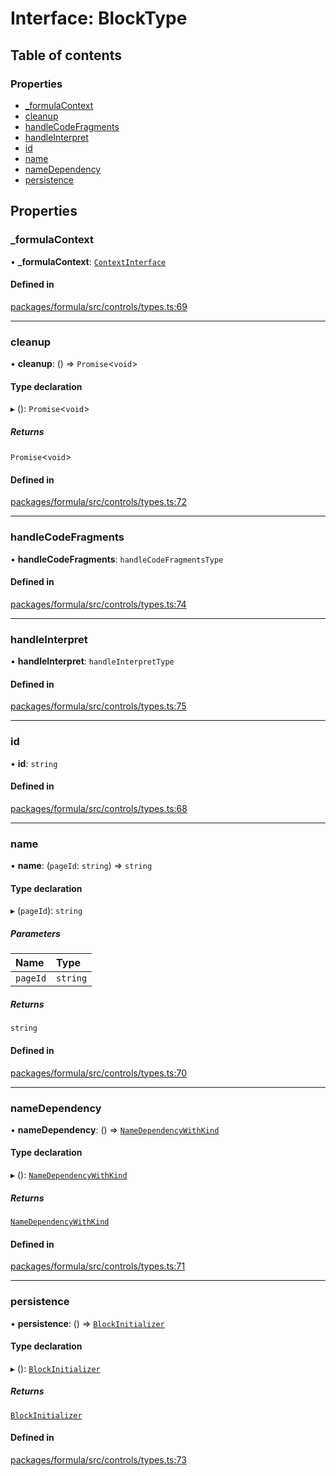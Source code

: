 # Interface: BlockType

## Table of contents

### Properties

- [\_formulaContext](BlockType.md#_formulacontext)
- [cleanup](BlockType.md#cleanup)
- [handleCodeFragments](BlockType.md#handlecodefragments)
- [handleInterpret](BlockType.md#handleinterpret)
- [id](BlockType.md#id)
- [name](BlockType.md#name)
- [nameDependency](BlockType.md#namedependency)
- [persistence](BlockType.md#persistence)

## Properties

### <a id="_formulacontext" name="_formulacontext"></a> \_formulaContext

• **\_formulaContext**: [`ContextInterface`](ContextInterface.md)

#### Defined in

[packages/formula/src/controls/types.ts:69](https://github.com/mashcard/mashcard/blob/main/packages/formula/src/controls/types.ts#L69)

---

### <a id="cleanup" name="cleanup"></a> cleanup

• **cleanup**: () => `Promise`<`void`\>

#### Type declaration

▸ (): `Promise`<`void`\>

##### Returns

`Promise`<`void`\>

#### Defined in

[packages/formula/src/controls/types.ts:72](https://github.com/mashcard/mashcard/blob/main/packages/formula/src/controls/types.ts#L72)

---

### <a id="handlecodefragments" name="handlecodefragments"></a> handleCodeFragments

• **handleCodeFragments**: `handleCodeFragmentsType`

#### Defined in

[packages/formula/src/controls/types.ts:74](https://github.com/mashcard/mashcard/blob/main/packages/formula/src/controls/types.ts#L74)

---

### <a id="handleinterpret" name="handleinterpret"></a> handleInterpret

• **handleInterpret**: `handleInterpretType`

#### Defined in

[packages/formula/src/controls/types.ts:75](https://github.com/mashcard/mashcard/blob/main/packages/formula/src/controls/types.ts#L75)

---

### <a id="id" name="id"></a> id

• **id**: `string`

#### Defined in

[packages/formula/src/controls/types.ts:68](https://github.com/mashcard/mashcard/blob/main/packages/formula/src/controls/types.ts#L68)

---

### <a id="name" name="name"></a> name

• **name**: (`pageId`: `string`) => `string`

#### Type declaration

▸ (`pageId`): `string`

##### Parameters

| Name     | Type     |
| :------- | :------- |
| `pageId` | `string` |

##### Returns

`string`

#### Defined in

[packages/formula/src/controls/types.ts:70](https://github.com/mashcard/mashcard/blob/main/packages/formula/src/controls/types.ts#L70)

---

### <a id="namedependency" name="namedependency"></a> nameDependency

• **nameDependency**: () => [`NameDependencyWithKind`](NameDependencyWithKind.md)

#### Type declaration

▸ (): [`NameDependencyWithKind`](NameDependencyWithKind.md)

##### Returns

[`NameDependencyWithKind`](NameDependencyWithKind.md)

#### Defined in

[packages/formula/src/controls/types.ts:71](https://github.com/mashcard/mashcard/blob/main/packages/formula/src/controls/types.ts#L71)

---

### <a id="persistence" name="persistence"></a> persistence

• **persistence**: () => [`BlockInitializer`](BlockInitializer.md)

#### Type declaration

▸ (): [`BlockInitializer`](BlockInitializer.md)

##### Returns

[`BlockInitializer`](BlockInitializer.md)

#### Defined in

[packages/formula/src/controls/types.ts:73](https://github.com/mashcard/mashcard/blob/main/packages/formula/src/controls/types.ts#L73)
